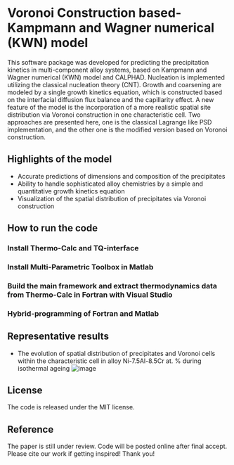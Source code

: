 # Voronoi Construction based-Kampmann and Wagner numerical (KWN) model
This software package was developed for predicting the precipitation kinetics in multi-component alloy systems, based on Kampmann and Wagner numerical (KWN) model and CALPHAD. Nucleation is implemented utilizing the classical nucleation theory (CNT). Growth and coarsening are modeled by a single growth kinetics equation, which is constructed based on the interfacial diffusion flux balance and the capillarity effect. A new feature of the model is the incorporation of a more realistic spatial site distribution via Voronoi construction in one characteristic cell. Two approaches are presented here, one is the classical Lagrange like PSD implementation, and the other one is the modified version based on Voronoi construction.
## Highlights of the model
* Accurate predictions of dimensions and composition of the precipitates
* Ability to handle sophisticated alloy chemistries by a simple and quantitative growth kinetics equation
* Visualization of the spatial distribution of precipitates via Voronoi construction 
## How to run the code
### Install Thermo-Calc and TQ-interface
### Install Multi-Parametric Toolbox in Matlab
### Build the main framework and extract thermodynamics data from Thermo-Calc in Fortran with Visual Studio
### Hybrid-programming of Fortran and Matlab
## Representative results
* The evolution of spatial distribution of precipitates and Voronoi cells within the characteristic cell in alloy Ni-7.5Al-8.5Cr at. % during isothermal ageing
![image](https://github.com/KeXuMSE/Voronoi-Construction-based-Kampmann-and-Wagner-numerical-model/blob/main/Fig1.png)
## License
The code is released under the MIT license.
## Reference
The paper is still under review. Code will be posted online after final accept. Please cite our work if getting inspired! Thank you!
